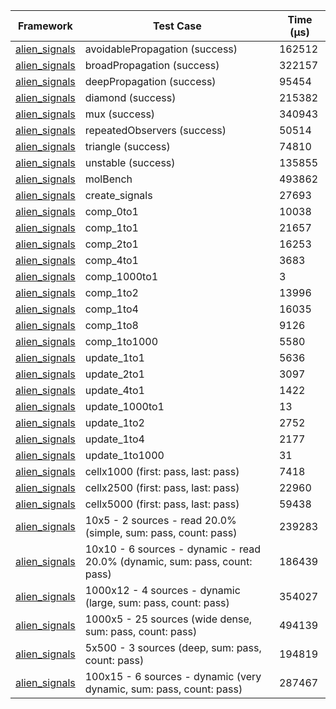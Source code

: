 | Framework | Test Case | Time (μs) |
| --- | --- | --- |
| [alien_signals](https://github.com/medz/alien-signals-dart) | avoidablePropagation (success) | 162512 |
| [alien_signals](https://github.com/medz/alien-signals-dart) | broadPropagation (success) | 322157 |
| [alien_signals](https://github.com/medz/alien-signals-dart) | deepPropagation (success) | 95454 |
| [alien_signals](https://github.com/medz/alien-signals-dart) | diamond (success) | 215382 |
| [alien_signals](https://github.com/medz/alien-signals-dart) | mux (success) | 340943 |
| [alien_signals](https://github.com/medz/alien-signals-dart) | repeatedObservers (success) | 50514 |
| [alien_signals](https://github.com/medz/alien-signals-dart) | triangle (success) | 74810 |
| [alien_signals](https://github.com/medz/alien-signals-dart) | unstable (success) | 135855 |
| [alien_signals](https://github.com/medz/alien-signals-dart) | molBench | 493862 |
| [alien_signals](https://github.com/medz/alien-signals-dart) | create_signals | 27693 |
| [alien_signals](https://github.com/medz/alien-signals-dart) | comp_0to1 | 10038 |
| [alien_signals](https://github.com/medz/alien-signals-dart) | comp_1to1 | 21657 |
| [alien_signals](https://github.com/medz/alien-signals-dart) | comp_2to1 | 16253 |
| [alien_signals](https://github.com/medz/alien-signals-dart) | comp_4to1 | 3683 |
| [alien_signals](https://github.com/medz/alien-signals-dart) | comp_1000to1 | 3 |
| [alien_signals](https://github.com/medz/alien-signals-dart) | comp_1to2 | 13996 |
| [alien_signals](https://github.com/medz/alien-signals-dart) | comp_1to4 | 16035 |
| [alien_signals](https://github.com/medz/alien-signals-dart) | comp_1to8 | 9126 |
| [alien_signals](https://github.com/medz/alien-signals-dart) | comp_1to1000 | 5580 |
| [alien_signals](https://github.com/medz/alien-signals-dart) | update_1to1 | 5636 |
| [alien_signals](https://github.com/medz/alien-signals-dart) | update_2to1 | 3097 |
| [alien_signals](https://github.com/medz/alien-signals-dart) | update_4to1 | 1422 |
| [alien_signals](https://github.com/medz/alien-signals-dart) | update_1000to1 | 13 |
| [alien_signals](https://github.com/medz/alien-signals-dart) | update_1to2 | 2752 |
| [alien_signals](https://github.com/medz/alien-signals-dart) | update_1to4 | 2177 |
| [alien_signals](https://github.com/medz/alien-signals-dart) | update_1to1000 | 31 |
| [alien_signals](https://github.com/medz/alien-signals-dart) | cellx1000 (first: pass, last: pass) | 7418 |
| [alien_signals](https://github.com/medz/alien-signals-dart) | cellx2500 (first: pass, last: pass) | 22960 |
| [alien_signals](https://github.com/medz/alien-signals-dart) | cellx5000 (first: pass, last: pass) | 59438 |
| [alien_signals](https://github.com/medz/alien-signals-dart) | 10x5 - 2 sources - read 20.0% (simple, sum: pass, count: pass) | 239283 |
| [alien_signals](https://github.com/medz/alien-signals-dart) | 10x10 - 6 sources - dynamic - read 20.0% (dynamic, sum: pass, count: pass) | 186439 |
| [alien_signals](https://github.com/medz/alien-signals-dart) | 1000x12 - 4 sources - dynamic (large, sum: pass, count: pass) | 354027 |
| [alien_signals](https://github.com/medz/alien-signals-dart) | 1000x5 - 25 sources (wide dense, sum: pass, count: pass) | 494139 |
| [alien_signals](https://github.com/medz/alien-signals-dart) | 5x500 - 3 sources (deep, sum: pass, count: pass) | 194819 |
| [alien_signals](https://github.com/medz/alien-signals-dart) | 100x15 - 6 sources - dynamic (very dynamic, sum: pass, count: pass) | 287467 |
